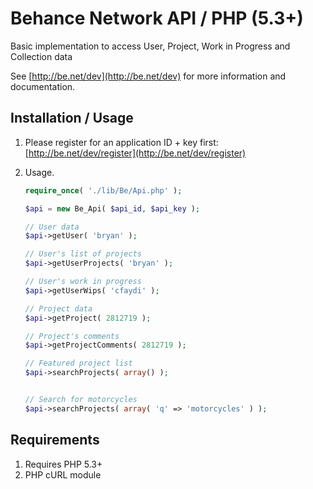 Behance Network API / PHP (5.3+)
================================

Basic implementation to access User, Project, Work in Progress and Collection data

See [http://be.net/dev](http://be.net/dev) for more information and documentation.


Installation / Usage
--------------------

1. Please register for an application ID + key first: [http://be.net/dev/register](http://be.net/dev/register)
2. Usage.

   ``` php
   require_once( './lib/Be/Api.php' );

   $api = new Be_Api( $api_id, $api_key );

   // User data
   $api->getUser( 'bryan' );

   // User's list of projects
   $api->getUserProjects( 'bryan' );

   // User's work in progress
   $api->getUserWips( 'cfaydi' );

   // Project data
   $api->getProject( 2812719 );

   // Project's comments
   $api->getProjectComments( 2812719 );

   // Featured project list
   $api->searchProjects( array() );


   // Search for motorcycles
   $api->searchProjects( array( 'q' => 'motorcycles' ) );

   ```

Requirements
------------

1. Requires PHP 5.3+
2. PHP cURL module
